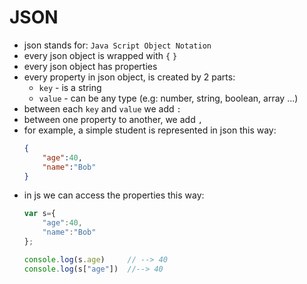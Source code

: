 # JSON
* json stands for: `Java Script Object Notation`
* every json object is wrapped with `{` `}`
* every json object has properties
* every property in json object, is created by 2 parts:
    * `key` - is a string
    * `value` - can be any type (e.g: number, string, boolean, array ...)
* between each `key` and `value` we add `:`
* between one property to another, we add `,`
* for example, a simple student is represented in json this way:
    ```json
    {
        "age":40,
        "name":"Bob"
    }
    ```
* in js we can access the properties this way:
    ```javascript
    var s={
        "age":40,
        "name":"Bob"
    };

    console.log(s.age)     // --> 40
    console.log(s["age"])  //--> 40      
    ```